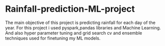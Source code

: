 # Rainfall-prediction-ML-project
The main objective of this project is  predicting rainfall for each day of the year. For this project i used  pyspark,pandas libraries and Machine Learning. And also hyper parameter tuning and grid search  cv and ensemble techniques used for finetuning my ML models.
